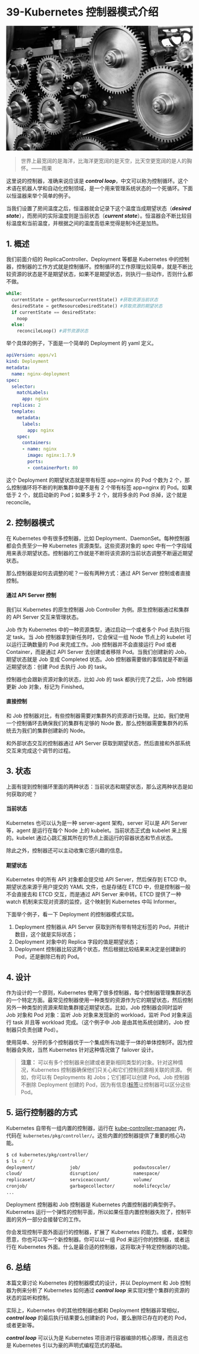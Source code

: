 # 39-**Kubernetes 控制器模式介绍**

![img](./assets/5f962e2c000112bf06400427.jpg)

> 世界上最宽阔的是海洋，比海洋更宽阔的是天空，比天空更宽阔的是人的胸怀。——雨果

这里说的控制器，准确来说应该是 ***control loop***，中文可以称为控制循环。这个术语在机器人学和自动化控制领域，是一个用来管理系统状态的一个死循环。下面以恒温器来举个简单的例子。

当我们设置了房间温度之后，恒温器就会记录下这个温度当成期望状态（***desired state***），而房间的实际温度则是当前状态（***current state***）。恒温器会不断比较目标温度和当前温度，并根据之间的温度高低来觉得是制冷还是加热。

## 1. 概述

我们前面介绍的 ReplicaController、Deployment 等都是 Kubernetes 中的控制器，控制器的工作方式就是控制循环。控制循环的工作原理比较简单，就是不断比较资源的状态是不是期望状态，如果不是期望状态，则执行一些动作，否则什么都不做。

```python
while:
  currentState = getResourceCurrentState() #获取资源当前状态
  desiredState = getResourceDesiredState() #获取资源的期望状态
  if currentState == desiredState:
    noop
  else:
    reconcileLoop() #调节资源状态
```

举个具体的例子，下面是一个简单的 Deployment 的 yaml 定义。

```yaml
apiVersion: apps/v1
kind: Deployment
metadata:
  name: nginx-deployment
spec:
  selector:
    matchLabels:
      app: nginx
  replicas: 2
  template:
    metadata:
      labels:
        app: nginx
    spec:
      containers:
      - name: nginx
        image: nginx:1.7.9
        ports:
        - containerPort: 80
```

这个 Deployment 的期望状态就是带有标签 app=nginx 的 Pod 个数为 2 个，那么控制循环将不断的判断集群中是不是有 2 个带有标签 app=nginx 的 Pod。如果低于 2 个，就启动新的 Pod；如果多于 2 个，就将多余的 Pod 杀掉，这个就是 reconcile。

## 2. 控制器模式

在 Kubernetes 中有很多控制器，比如 Deployment、DaemonSet。每种控制器都会负责至少一种 Kubernetes 资源类型。这些资源对象的 spec 中有一个字段域用来表示期望状态。控制器的工作就是不断将该资源的当前状态调整不断逼近期望状态。

那么控制器是如何去调整的呢？一般有两种方式：通过 API Server 控制或者直接控制。

#### 通过 API Server 控制

我们以 Kubernetes 的原生控制器 Job Controller 为例。原生控制器通过和集群的 API Server 交互来管理状态。

Job 作为 Kubernetes 中的一种资源类型，通过启动一个或者多个 Pod 去执行指定 task。当 Job 控制器拿到新任务时，它会保证一组 Node 节点上的 kubelet 可以运行正确数量的 Pod 来完成工作。Job 控制器并不会直接运行 Pod 或者 Container，而是通过 API Server 去创建或者移除 Pod。当我们创建新的 Job，期望状态就是 Job 变成 Completed 状态。Job 控制器需要做的事情就是不断逼近期望状态：创建 Pod 去执行 Job 的 task。

控制器也会跟新资源对象的状态，比如 Job 的 task 都执行完了之后，Job 控制器更新 Job 对象，标记为 Finished。

#### 直接控制

和 Job 控制器对比，有些控制器需要对集群外的资源进行处理。比如，我们使用一个控制循环去确保我们的集群有足够的 Node 数，那么控制器需要集群外的系统去为我们的集群创建新的 Node。

和外部状态交互的控制器通过 API Server 获取到期望状态，然后直接和外部系统交互来完成这个调节的过程。

## 3. 状态

上面有提到控制循环里面的两种状态：当前状态和期望状态，那么这两种状态是如何获取的呢？

#### 当前状态

Kubernetes 也可以认为是一种 server-agent 架构，server 可以是 API Server 等，agent 是运行在每个 Node 上的 kubelet。当前状态正式由 kubelet 来上报的。kubelet 通过心跳汇报其所在的节点上面运行的容器状态和节点状态。

除此之外，控制器还可以主动收集它感兴趣的信息。

#### 期望状态

Kubernetes 中的所有 API 对象都会提交给 API Server，然后保存到 ETCD 中。期望状态来源于用户提交的 YAML 文件，也是存储在 ETCD 中，但是控制器一般不会直接去和 ETCD 交互，而是通过 API Server 来中转。ETCD 提供了一种 watch 机制来实现对资源的监控，这个映射到 Kubernetes 中叫 Informer。

下面举个例子，看一下 Deployment 的控制器模式实现。

1. Deployment 控制器从 API Server 获取到所有带有特定标签的 Pod，并统计数目，这个就是实际状态；
2. Deployment 对象中的 Replica 字段的值是期望状态；
3. Deployment 控制器比较这两个状态，然后根据比较结果来决定是创建新的 Pod，还是删除已有的 Pod。

## 4. 设计

作为设计的一个原则，Kubernetes 使用了很多控制器，每个控制器管理集群状态的一个特定方面。最常见控制器使用一种类型的资源作为它的期望状态，然后控制另外一种类型的资源来帮助集群接近期望状态。比如，Job 控制器会同时监听 Job 对象和 Pod 对象：监听 Job 对象来发现新的 workload，监听 Pod 对象来运行 task 并且等 workload 完成。（这个例子中 Job 是由其他系统创建的，Job 控制器只负责创建 Pod）。

使用简单、分开的多个控制器优于一个集成所有功能于一体的单体控制环。因为控制器会失败，当然 Kubernetes 针对这种情况做了 failover 设计。

> **注意：** 可以有多个控制器来创建或者更新相同类型的对象。针对这种情况，Kubernetes 控制器确保他们只关心和它们控制资源相关联的资源。 例如，你可以有 Deployments 和 Jobs；它们都可以创建 Pod。Job 控制器不删除 Deployment 创建的 Pod，因为有信息([标签](https://kubernetes.io/docs/concepts/overview/working-with-objects/labels)让控制器可以区分这些 Pod。

## 5. 运行控制器的方式

Kubernetes 自带有一组内置的控制器，运行在 [kube-controller-manager](https://kubernetes.io/docs/reference/generated/kube-controller-manager/) 内，代码在 `kubernetes/pkg/controller/`。这些内置的控制器提供了重要的核心功能。

```bash
$ cd kubernetes/pkg/controller/
$ ls -d */              
deployment/             job/                    podautoscaler/          
cloud/                  disruption/             namespace/              
replicaset/             serviceaccount/         volume/
cronjob/                garbagecollector/       nodelifecycle/          replication/            statefulset/            daemon/
...
```

Deployment 控制器和 Job 控制器是 Kubernetes 内置控制器的典型例子。Kubernetes 运行一个弹性的控制平面，所以如果任意内置控制器失败了，控制平面的另外一部分会接替它的工作。

你会发现控制平面外面运行的控制器，扩展了 Kubernetes 的能力。或者，如果你愿意，你也可以写一个新控制器。你可以以一组 Pod 来运行你的控制器，或者运行在 Kubernetes 外面。什么是最合适的控制器，这将取决于特定控制器的功能。

## 6. 总结

本篇文章讨论 Kubernetes 的控制器模式的设计，并以 Deployment 和 Job 控制器为例来分析了 Kubernetes 如何通过 ***control loop*** 来实现对整个集群的资源的状态的监听和控制。

实际上，Kubernetes 中的其他控制器也都和 Deployment 控制器非常相似，***control loop*** 的最后执行结果要么创建新的 Pod，要么删除已存在的老的 Pod，或者更新等。

***control loop*** 可以认为是 Kubernetes 项目进行容器编排的核心原理，而且这也是 Kubernetes 引以为豪的声明式编程范式的基础。